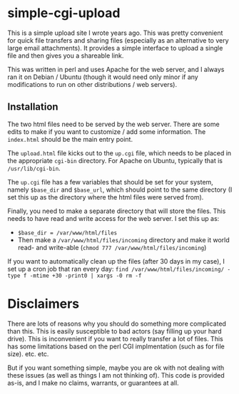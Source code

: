 # simple-cgi-upload
This is a simple upload site I wrote years ago. This was pretty convenient for quick file transfers and sharing files (especially as an alternative to very large email attachments). It provides a simple interface to upload a single file and then gives you a shareable link.

This was written in perl and uses Apache for the web server, and I always ran it on Debian / Ubuntu (though it would need only minor if any modifications to run on other distributions / web servers).

## Installation
The two html files need to be served by the web server. There are some edits to make if you want to customize / add some information. The `index.html` should be the main entry point.

The `upload.html` file kicks out to the `up.cgi` file, which needs to be placed in the appropriate `cgi-bin` directory. For Apache on Ubuntu, typically that is `/usr/lib/cgi-bin`.

The `up.cgi` file has a few variables that should be set for your system, namely `$base_dir` and `$base_url`, which should point to the same directory (I set this up as the directory where the html files were served from).

Finally, you need to make a separate directory that will store the files. This needs to have read and write access for the web server. I set this up as:
* `$base_dir = /var/www/html/files`
* Then make a `/var/www/html/files/incoming` directory and make it world read- and write-able (`chmod 777 /var/www/html/files/incoming`)

If you want to automatically clean up the files (after 30 days in my case), I set up a cron job that ran every day:
`find /var/www/html/files/incoming/ -type f -mtime +30 -print0 | xargs -0 rm -f`

# Disclaimers
There are lots of reasons why you should do something more complicated than this. This is easily susceptible to bad actors (say filling up your hard drive). This is inconvenient if you want to really transfer a lot of files. This has some limitations based on the perl CGI implmentation (such as for file size). etc. etc.

But if you want something simple, maybe you are ok with not dealing with these issues (as well as things I am not thinking of). This code is provided as-is, and I make no claims, warrants, or guarantees at all.
